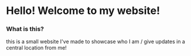 # Hello! Welcome to my website!

### What is this?
this is a small website I've made to showcase who I am / give updates in a central location from me!
